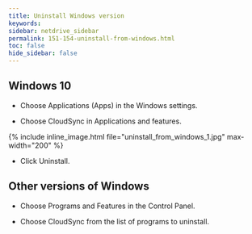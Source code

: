 ```yaml
---
title: Uninstall Windows version
keywords:
sidebar: netdrive_sidebar
permalink: 151-154-uninstall-from-windows.html
toc: false
hide_sidebar: false
---
```


Windows 10
-----------

- Choose Applications (Apps) in the Windows settings.

- Choose CloudSync in Applications and features.


{% include inline_image.html file="uninstall_from_windows_1.jpg" max-width="200" %}


- Click Uninstall.


Other versions of Windows
--------------------------

- Choose Programs and Features in the Control Panel.

- Choose CloudSync from the list of programs to uninstall.
     